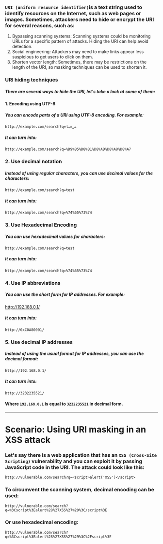 ### ```URI (uniform resource identifier)``` ​​is a text string used to identify resources on the Internet, such as web pages or images. Sometimes, attackers need to hide or encrypt the URI for several reasons, such as:

1. Bypassing scanning systems: Scanning systems could be monitoring URLs for a specific pattern of attacks. Hiding the URI can help avoid detection.
2. Social engineering: Attackers may need to make links appear less suspicious to get users to click on them.
3. Shorten vector length: Sometimes, there may be restrictions on the length of the URI, so masking techniques can be used to shorten it.

### URI hiding techniques

##### There are several ways to hide the URI, let's take a look at some of them:
#### 1. Encoding using UTF-8

##### You can encode parts of a URI using UTF-8 encoding. For example:

```
http://example.com/search?q=مرحبا
```

##### It can turn into:

```
http://example.com/search?q=%D9%85%D8%B1%D8%AD%D8%A8%D8%A7
```

### 2. Use decimal notation

##### Instead of using regular characters, you can use decimal values ​​for the characters:

```
http://example.com/search?q=test
```


##### It can turn into:

```
http://example.com/search?q=%74%65%73%74
```

### 3. Use Hexadecimal Encoding

##### You can use hexadecimal values ​​for characters:

```
http://example.com/search?q=test
```

##### It can turn into:

```
http://example.com/search?q=%74%65%73%74
```

### 4. Use IP abbreviations

##### You can use the short form for IP addresses. For example:

http://192.168.0.1/

##### It can turn into:

```
http://0xC0A80001/
```

### 5. Use decimal IP addresses

##### Instead of using the usual format for IP addresses, you can use the decimal format:

```
http://192.168.0.1/
```
##### It can turn into:

```
http://3232235521/
```

####  Where ```192.168.0.1``` is equal to ```3232235521``` in decimal form.

-----------


# Scenario: Using URI masking in an XSS attack

### Let's say there is a web application that has an ```XSS (Cross-Site Scripting)``` vulnerability and you can exploit it by passing JavaScript code in the URI. The attack could look like this:


```
http://vulnerable.com/search?q=<script>alert('XSS')</script>
```

### To circumvent the scanning system, decimal encoding can be used:

```
http://vulnerable.com/search?q=%3Cscript%3Ealert%28%27XSS%27%29%3C/script%3E
```

### Or use hexadecimal encoding:


```
http://vulnerable.com/search?q=%3Cscript%3Ealert%28%27XSS%27%29%3C%2Fscript%3E
```





















